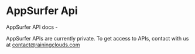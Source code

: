 AppSurfer Api
============

AppSurfer API docs -

AppSurfer APIs are currently private. To get access to APIs, contact with us at contact@rainingclouds.com
